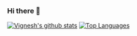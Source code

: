 ### Hi there 👋

<!--
**vigneshbot/vigneshbot** is a ✨ _special_ ✨ repository because its `README.md` (this file) appears on your GitHub profile.

Here are some ideas to get you started:

- 🔭 I’m currently working on ...
- 🌱 I’m currently learning ...
- 👯 I’m looking to collaborate on ...
- 🤔 I’m looking for help with ...
- 💬 Ask me about ...
- 📫 How to reach me: ...
- 😄 Pronouns: ...
- ⚡ Fun fact: ...
-->

[![Vignesh's github stats](https://github-readme-stats.vercel.app/api?username=vigneshbot&show_icons=true&theme=gotham)](https://github.com/anuraghazra/github-readme-stats)
[![Top Languages ](https://github-readme-stats.vercel.app/api/top-langs/?username=vigneshbot&layout=compact&&bg_color=100,faa627,faa627)](https://github.com/anuraghazra/github-readme-stats)
